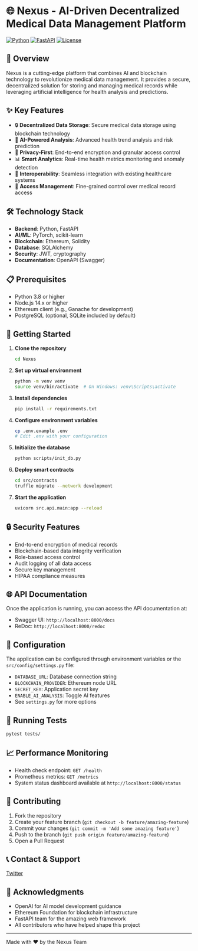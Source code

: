 # 🌐 Nexus - AI-Driven Decentralized Medical Data Management Platform

[![Python](https://img.shields.io/badge/python-3.8%2B-blue.svg)](https://www.python.org/downloads/)
[![FastAPI](https://img.shields.io/badge/FastAPI-0.104.1-green.svg)](https://fastapi.tiangolo.com/)
[![License](https://img.shields.io/badge/license-MIT-blue.svg)](LICENSE)

## 🚀 Overview

Nexus is a cutting-edge platform that combines AI and blockchain technology to revolutionize medical data management. It provides a secure, decentralized solution for storing and managing medical records while leveraging artificial intelligence for health analysis and predictions.

## ✨ Key Features

- 🔒 **Decentralized Data Storage**: Secure medical data storage using blockchain technology
- 🤖 **AI-Powered Analysis**: Advanced health trend analysis and risk prediction
- 🔐 **Privacy-First**: End-to-end encryption and granular access control
- 📊 **Smart Analytics**: Real-time health metrics monitoring and anomaly detection
- 🔄 **Interoperability**: Seamless integration with existing healthcare systems
- 👥 **Access Management**: Fine-grained control over medical record access

## 🛠️ Technology Stack

- **Backend**: Python, FastAPI
- **AI/ML**: PyTorch, scikit-learn
- **Blockchain**: Ethereum, Solidity
- **Database**: SQLAlchemy
- **Security**: JWT, cryptography
- **Documentation**: OpenAPI (Swagger)

## 📋 Prerequisites

- Python 3.8 or higher
- Node.js 14.x or higher
- Ethereum client (e.g., Ganache for development)
- PostgreSQL (optional, SQLite included by default)

## 🚀 Getting Started

1. **Clone the repository**

   ```bash
   cd Nexus
   ```

2. **Set up virtual environment**

   ```bash
   python -m venv venv
   source venv/bin/activate  # On Windows: venv\Scripts\activate
   ```

3. **Install dependencies**

   ```bash
   pip install -r requirements.txt
   ```

4. **Configure environment variables**

   ```bash
   cp .env.example .env
   # Edit .env with your configuration
   ```

5. **Initialize the database**

   ```bash
   python scripts/init_db.py
   ```

6. **Deploy smart contracts**

   ```bash
   cd src/contracts
   truffle migrate --network development
   ```

7. **Start the application**
   ```bash
   uvicorn src.api.main:app --reload
   ```

## 🔒 Security Features

- End-to-end encryption of medical records
- Blockchain-based data integrity verification
- Role-based access control
- Audit logging of all data access
- Secure key management
- HIPAA compliance measures

## 🌐 API Documentation

Once the application is running, you can access the API documentation at:

- Swagger UI: `http://localhost:8000/docs`
- ReDoc: `http://localhost:8000/redoc`

## 🔧 Configuration

The application can be configured through environment variables or the `src/config/settings.py` file:

- `DATABASE_URL`: Database connection string
- `BLOCKCHAIN_PROVIDER`: Ethereum node URL
- `SECRET_KEY`: Application secret key
- `ENABLE_AI_ANALYSIS`: Toggle AI features
- See `settings.py` for more options

## 🧪 Running Tests

```bash
pytest tests/
```

## 📈 Performance Monitoring

- Health check endpoint: `GET /health`
- Prometheus metrics: `GET /metrics`
- System status dashboard available at `http://localhost:8000/status`

## 🤝 Contributing

1. Fork the repository
2. Create your feature branch (`git checkout -b feature/amazing-feature`)
3. Commit your changes (`git commit -m 'Add some amazing feature'`)
4. Push to the branch (`git push origin feature/amazing-feature`)
5. Open a Pull Request

## 📞 Contact & Support

[Twitter](https://x.com/medical_nexus)

## 🙏 Acknowledgments

- OpenAI for AI model development guidance
- Ethereum Foundation for blockchain infrastructure
- FastAPI team for the amazing web framework
- All contributors who have helped shape this project

---

Made with ❤️ by the Nexus Team
